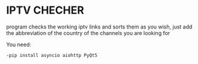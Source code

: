 # IPTV CHECHER


program checks the working iptv links and sorts them as you wish, just add the abbreviation of the country of the channels you are looking for


You need:
```
-pip install asyncio aiohttp PyQt5
```

